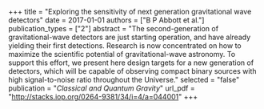 +++
title = "Exploring the sensitivity of next generation gravitational wave detectors"
date = 2017-01-01
authors = ["B P Abbott et al."]
publication_types = ["2"]
abstract = "The second-generation of gravitational-wave detectors are just starting operation, and have already yielding their first detections. Research is now concentrated on how to maximize the scientific potential of gravitational-wave astronomy. To support this effort, we present here design targets for a new generation of detectors, which will be capable of observing compact binary sources with high signal-to-noise ratio throughout the Universe."
selected = "false"
publication = "*Classical and Quantum Gravity*"
url_pdf = "http://stacks.iop.org/0264-9381/34/i=4/a=044001"
+++

